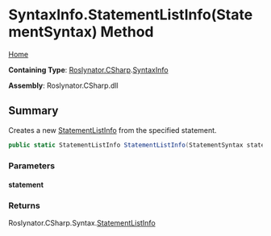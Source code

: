 # SyntaxInfo\.StatementListInfo\(StatementSyntax\) Method

[Home](../../../../README.md)

**Containing Type**: [Roslynator.CSharp](../../README.md)\.[SyntaxInfo](../README.md)

**Assembly**: Roslynator\.CSharp\.dll

## Summary

Creates a new [StatementListInfo](../../Syntax/StatementListInfo/README.md) from the specified statement\.

```csharp
public static StatementListInfo StatementListInfo(StatementSyntax statement)
```

### Parameters

#### statement

### Returns

Roslynator\.CSharp\.Syntax\.[StatementListInfo](../../Syntax/StatementListInfo/README.md)

